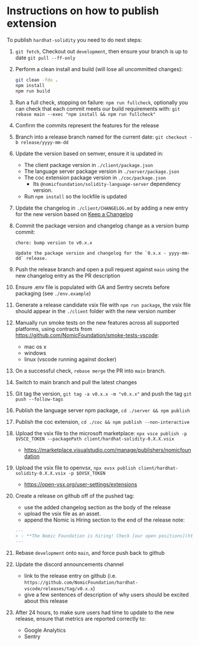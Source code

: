 # Instructions on how to publish extension

To publish `hardhat-solidity` you need to do next steps:

1. `git fetch`, Checkout out `development`, then ensure your branch is up to date `git pull --ff-only`
2. Perform a clean install and build (will lose all uncommitted changes):

   ```sh
   git clean -fdx .
   npm install
   npm run build
   ```

3. Run a full check, stopping on failure: `npm run fullcheck`, optionally you can check that each commit meets our build requirements with: `git rebase main --exec "npm install && npm run fullcheck"`
4. Confirm the commits represent the features for the release
5. Branch into a release branch named for the current date: `git checkout -b release/yyyy-mm-dd`
6. Update the version based on semver, ensure it is updated in:

   - The client package version in `./client/package.json`
   - The language server package version in `./server/package.json`
   - The coc extension package version in `./coc/package.json`
     - Its `@nomicfoundation/solidity-language-server` dependency version.
   - Run `npm install` so the lockfile is updated

7. Update the changelog in `./client/CHANGELOG.md` by adding a new entry for the new version based on [Keep a Changelog](https://keepachangelog.com/en/1.0.0/)
8. Commit the package version and changelog change as a version bump commit:

   ```git
   chore: bump version to v0.x.x

   Update the package version and changelog for the `0.x.x - yyyy-mm-dd` release.
   ```

9. Push the release branch and open a pull request against `main` using the new changelog entry as the PR description

10. Ensure .env file is populated with GA and Sentry secrets before packaging (see `./env.example`)

11. Generate a release candidate vsix file with `npm run package`, the vsix file should appear in the `./client` folder with the new version number

12. Manually run smoke tests on the new features across all supported platforms, using contracts from <https://github.com/NomicFoundation/smoke-tests-vscode>:

    - mac os x
    - windows
    - linux (vscode running against docker)

13. On a successful check, `rebase merge` the PR into `main` branch.
14. Switch to main branch and pull the latest changes
15. Git tag the version, `git tag -a v0.x.x -m "v0.x.x"` and push the tag `git push --follow-tags`
16. Publish the language server npm package, `cd ./server && npm publish`
17. Publish the coc extension, `cd ./coc && npm publish --non-interactive`
18. Upload the vsix file to the microsoft marketplace: `npx vsce publish -p $VSCE_TOKEN --packagePath client/hardhat-solidity-0.X.X.vsix`
    - <https://marketplace.visualstudio.com/manage/publishers/nomicfoundation>
19. Upload the vsix file to openvsx, `npx ovsx publish client/hardhat-solidity-0.X.X.vsix -p $OVSX_TOKEN`
    - <https://open-vsx.org/user-settings/extensions>
20. Create a release on github off of the pushed tag:

    - use the added changelog section as the body of the release
    - upload the vsix file as an asset.
    - append the Nomic is Hiring section to the end of the release note:

    ```markdown
    ---
    > 💡 **The Nomic Foundation is hiring! Check [our open positions](https://www.nomic.foundation/jobs).**
    ---
    ```

21. Rebase `development` onto `main`, and force push back to github
22. Update the discord announcements channel

    - link to the release entry on github (i.e. `https://github.com/NomicFoundation/hardhat-vscode/releases/tag/v0.x.x`)
    - give a few sentences of description of why users should be excited about this release

23. After 24 hours, to make sure users had time to update to the new release, ensure that metrics are reported correctly to:

    - Google Analytics
    - Sentry
